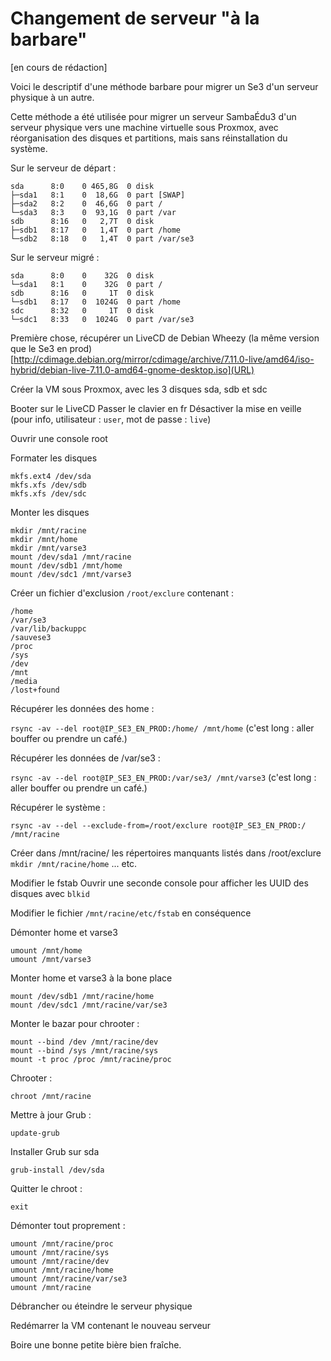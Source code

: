 # Changement de serveur "à la barbare"

[en cours de rédaction]

Voici le descriptif d'une méthode barbare pour migrer un Se3 d'un serveur physique à un autre.

Cette méthode a été utilisée pour migrer un serveur SambaÉdu3 d'un serveur physique vers une machine virtuelle sous Proxmox, avec réorganisation des disques et partitions, mais sans réinstallation du système.

Sur le serveur de départ :

```
sda      8:0    0 465,8G  0 disk 
├─sda1   8:1    0  18,6G  0 part [SWAP]
├─sda2   8:2    0  46,6G  0 part /
└─sda3   8:3    0  93,1G  0 part /var
sdb      8:16   0   2,7T  0 disk 
├─sdb1   8:17   0   1,4T  0 part /home
└─sdb2   8:18   0   1,4T  0 part /var/se3
```

Sur le serveur migré :
```
sda      8:0    0    32G  0 disk 
└─sda1   8:1    0    32G  0 part /
sdb      8:16   0     1T  0 disk 
└─sdb1   8:17   0  1024G  0 part /home
sdc      8:32   0     1T  0 disk 
└─sdc1   8:33   0  1024G  0 part /var/se3
```

Première chose, récupérer un LiveCD de Debian Wheezy (la même version que le Se3 en prod) [http://cdimage.debian.org/mirror/cdimage/archive/7.11.0-live/amd64/iso-hybrid/debian-live-7.11.0-amd64-gnome-desktop.iso](URL)

Créer la VM sous Proxmox, avec les 3 disques sda, sdb et sdc

Booter sur le LiveCD
Passer le clavier en fr
Désactiver la mise en veille
(pour info, utilisateur : `user`, mot de passe : `live`)

Ouvrir une console root

Formater les disques
```
mkfs.ext4 /dev/sda
mkfs.xfs /dev/sdb
mkfs.xfs /dev/sdc
```

Monter les disques
```
mkdir /mnt/racine
mkdir /mnt/home
mkdir /mnt/varse3
mount /dev/sda1 /mnt/racine
mount /dev/sdb1 /mnt/home
mount /dev/sdc1 /mnt/varse3
```

Créer un fichier d'exclusion `/root/exclure` contenant :
```
/home
/var/se3
/var/lib/backuppc
/sauvese3
/proc
/sys
/dev
/mnt
/media
/lost+found
```

Récupérer les données des home :

`rsync -av --del root@IP_SE3_EN_PROD:/home/ /mnt/home` (c'est long : aller bouffer ou prendre un café.)

Récupérer les données de /var/se3 :

`rsync -av --del root@IP_SE3_EN_PROD:/var/se3/ /mnt/varse3` (c'est long : aller bouffer ou prendre un café.)

Récupérer le système :

`rsync -av --del --exclude-from=/root/exclure root@IP_SE3_EN_PROD:/ /mnt/racine`

Créer dans /mnt/racine/ les répertoires manquants listés dans /root/exclure
`mkdir /mnt/racine/home`
... etc.

Modifier le fstab
Ouvrir une seconde console pour afficher les UUID des disques avec `blkid`

Modifier le fichier `/mnt/racine/etc/fstab` en conséquence

Démonter home et varse3
```
umount /mnt/home
umount /mnt/varse3
```

Monter home et varse3 à la bone place
```
mount /dev/sdb1 /mnt/racine/home
mount /dev/sdc1 /mnt/racine/var/se3
```

Monter le bazar pour chrooter :
```
mount --bind /dev /mnt/racine/dev
mount --bind /sys /mnt/racine/sys
mount -t proc /proc /mnt/racine/proc
```

Chrooter :
```
chroot /mnt/racine
```


Mettre à jour Grub :
```
update-grub
```

Installer Grub sur sda
```
grub-install /dev/sda
```

Quitter le chroot :
```
exit
```

Démonter tout proprement :
```
umount /mnt/racine/proc
umount /mnt/racine/sys
umount /mnt/racine/dev
umount /mnt/racine/home
umount /mnt/racine/var/se3
umount /mnt/racine
```

Débrancher ou éteindre le serveur physique

Redémarrer la VM contenant le nouveau serveur

Boire une bonne petite bière bien fraîche.
